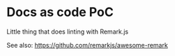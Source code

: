 # Docs as code PoC

Little thing that does linting with Remark.js

See also: <https://github.com/remarkjs/awesome-remark>
